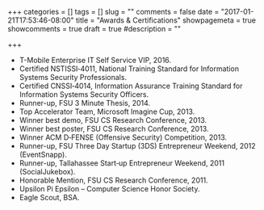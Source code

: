+++
categories = []
tags = []
slug = ""
comments = false
date = "2017-01-21T17:53:46-08:00"
title = "Awards & Certifications"
showpagemeta = true
showcomments = true
draft = true
#description = ""

+++

* T-Mobile Enterprise IT Self Service VIP, 2016.
* Certified NSTISSI‐4011, National Training Standard for Information Systems Security Professionals.
* Certified CNSSI‐4014, Information Assurance Training Standard for Information Systems Security Officers.
* Runner-up, FSU 3 Minute Thesis, 2014.
* Top Accelerator Team, Microsoft Imagine Cup, 2013.
* Winner best demo, FSU CS Research Conference, 2013.
* Winner best poster, FSU CS Research Conference, 2013.
* Winner ACM D‐FENSE (Offensive Security) Competition, 2013.
* Runner-up, FSU Three Day Startup (3DS) Entrepreneur Weekend, 2012 (EventSnapp).
* Runner-up, Tallahassee Start‐up Entrepreneur Weekend, 2011 (SocialJukebox).
* Honorable Mention, FSU CS Research Conference, 2011.
* Upsilon Pi Epsilon – Computer Science Honor Society.
* Eagle Scout, BSA.
